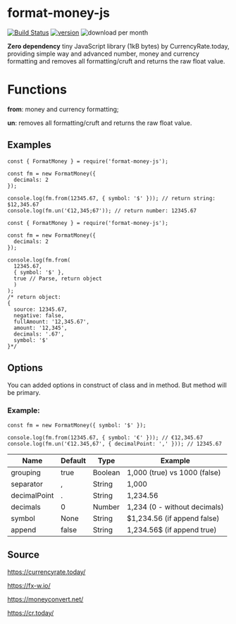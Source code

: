 # format-money-js
[![Build Status](https://travis-ci.org/dejurin/format-money-js.svg?branch=master)](https://travis-ci.org/dejurin/format-money-js)
[![version](https://img.shields.io/npm/v/format-money-js)](https://www.npmjs.com/package/format-money-js)
![download per month](https://img.shields.io/npm/dm/format-money-js)


**Zero dependency** tiny JavaScript library (1kB bytes) by CurrencyRate.today, providing simple way and advanced number, money and currency formatting and removes all formatting/cruft and returns the raw float value.


# Functions

**from**:  money and currency formatting;

**un**: removes all formatting/cruft and returns the raw float value.


## Examples

```
const { FormatMoney } = require('format-money-js');

const fm = new FormatMoney({
  decimals: 2
});

console.log(fm.from(12345.67, { symbol: '$' })); // return string: $12,345.67
console.log(fm.un('€12,345;67')); // return number: 12345.67
```

```
const { FormatMoney } = require('format-money-js');

const fm = new FormatMoney({
  decimals: 2
});

console.log(fm.from(
  12345.67, 
  { symbol: '$' },
  true // Parse, return object
  )
);
/* return object: 
{
  source: 12345.67,
  negative: false,
  fullAmount: '12,345.67',
  amount: '12,345',
  decimals: '.67',
  symbol: '$'
}*/
```

## Options

You can added options in construct of class and in method. But method will be primary.
### Example: 
```
const fm = new FormatMoney({ symbol: '$' });

console.log(fm.from(12345.67, { symbol: '€' })); // €12,345.67
console.log(fm.un('€12.345,67', { decimalPoint: ',' })); // 12345.67
```

| Name          | Default  | Type    | Example
|---------------|----------|---------|------------------------------|
| grouping      | true     | Boolean | 1,000 (true) vs 1000 (false) |
| separator     | ,        | String  | 1,000                        |
| decimalPoint  | .        | String  | 1,234.56                     |
| decimals      | 0        | Number  | 1,234 (0 - without decimals) |
| symbol        | None     | String  | $1,234.56 (if append false)  |
| append        | false    | String  | 1,234.56$ (if append true)   |

## Source

https://currencyrate.today/

https://fx-w.io/

https://moneyconvert.net/

https://cr.today/
